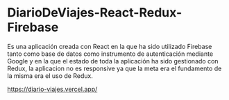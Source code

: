 # DiarioDeViajes-React-Redux-Firebase

Es una aplicación creada con React en la que ha sido utilizado Firebase tanto como base de datos como instrumento de autenticación mediante Google y en la que el estado de toda la aplicación ha sido gestionado con Redux, la aplicacion no es responsive ya que la meta era el fundamento de la misma era el uso de Redux.

https://diario-viajes.vercel.app/
